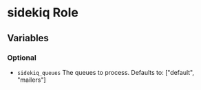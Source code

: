 # sidekiq Role

## Variables

### Optional

* `sidekiq_queues`
  The queues to process. Defaults to: ["default", "mailers"]
